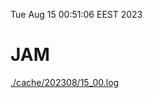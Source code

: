 Tue Aug 15 00:51:06 EEST 2023
# JAM
<a href='./cache/202308/15_00.log'>./cache/202308/15_00.log</a>
